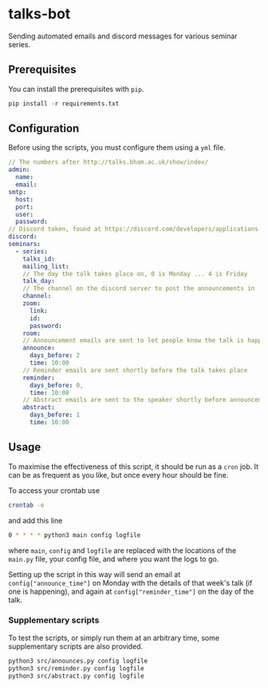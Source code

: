 # talks-bot

Sending automated emails and discord messages for various seminar series.

## Prerequisites

You can install the prerequisites with `pip`.

```python
pip install -r requirements.txt
```

## Configuration

Before using the scripts, you must configure them using a `yml` file.

```yml
// The numbers after http://talks.bham.ac.uk/show/index/
admin:
  name: 
  email:
smtp:
  host: 
  port:
  user:
  password:
// Discord token, found at https://discord.com/developers/applications
discord:
seminars:
  - series:
    talks_id:
    mailing_list:
    // The day the talk takes place on, 0 is Monday ... 4 is Friday
    talk_day:
    // The channel on the discord server to post the announcements in
    channel:
    zoom:
      link:
      id:
      password:
    room:
    // Announcement emails are sent to let people know the talk is happening
    announce:
      days_before: 2
      time: 10:00
    // Reminder emails are sent shortly before the talk takes place
    reminder:
      days_before: 0,
      time: 10:00
    // Abstract emails are sent to the speaker shortly before announcement
    abstract:
      days_before: 1 
      time: 10:00
```

## Usage

To maximise the effectiveness of this script, it should be run as a `cron` job.
It can be as frequent as you like, but once every hour should be fine.

To access your crontab use

```sh
crontab -e
```

and add this line

```sh
0 * * * * python3 main config logfile
```

where `main`, `config` and `logfile` are replaced with the locations of the `main.py` file, your config file, and where you want the logs to go.

Setting up the script in this way will send an email at `config["announce_time"]` on Monday with the details of that week's talk (if one is happening), and again at `config["reminder_time"]` on the day of the talk.

### Supplementary scripts

To test the scripts, or simply run them at an arbitrary time, some supplementary scripts are also provided.

```sh
python3 src/announces.py config logfile
python3 src/reminder.py config logfile
python3 src/abstract.py config logfile
```
